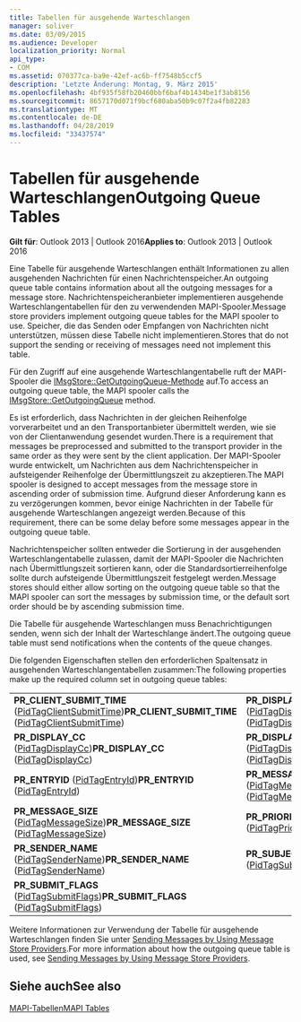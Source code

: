 ```yaml
---
title: Tabellen für ausgehende Warteschlangen
manager: soliver
ms.date: 03/09/2015
ms.audience: Developer
localization_priority: Normal
api_type:
- COM
ms.assetid: 070377ca-ba9e-42ef-ac6b-ff7548b5ccf5
description: 'Letzte Änderung: Montag, 9. März 2015'
ms.openlocfilehash: 4bf935f58fb20460bbf6baf4b1434be1f3ab8156
ms.sourcegitcommit: 8657170d071f9bcf680aba50b9c07f2a4fb82283
ms.translationtype: MT
ms.contentlocale: de-DE
ms.lasthandoff: 04/28/2019
ms.locfileid: "33437574"
---
```

# <a name="outgoing-queue-tables"></a><span data-ttu-id="eb95f-103">Tabellen für ausgehende Warteschlangen</span><span class="sxs-lookup"><span data-stu-id="eb95f-103">Outgoing Queue Tables</span></span>

  
  
<span data-ttu-id="eb95f-104">**Gilt für**: Outlook 2013 | Outlook 2016</span><span class="sxs-lookup"><span data-stu-id="eb95f-104">**Applies to**: Outlook 2013 | Outlook 2016</span></span> 
  
<span data-ttu-id="eb95f-105">Eine Tabelle für ausgehende Warteschlangen enthält Informationen zu allen ausgehenden Nachrichten für einen Nachrichtenspeicher.</span><span class="sxs-lookup"><span data-stu-id="eb95f-105">An outgoing queue table contains information about all the outgoing messages for a message store.</span></span> <span data-ttu-id="eb95f-106">Nachrichtenspeicheranbieter implementieren ausgehende Warteschlangentabellen für den zu verwendenden MAPI-Spooler.</span><span class="sxs-lookup"><span data-stu-id="eb95f-106">Message store providers implement outgoing queue tables for the MAPI spooler to use.</span></span> <span data-ttu-id="eb95f-107">Speicher, die das Senden oder Empfangen von Nachrichten nicht unterstützen, müssen diese Tabelle nicht implementieren.</span><span class="sxs-lookup"><span data-stu-id="eb95f-107">Stores that do not support the sending or receiving of messages need not implement this table.</span></span> 
  
<span data-ttu-id="eb95f-108">Für den Zugriff auf eine ausgehende Warteschlangentabelle ruft der MAPI-Spooler die [IMsgStore::GetOutgoingQueue-Methode](imsgstore-getoutgoingqueue.md) auf.</span><span class="sxs-lookup"><span data-stu-id="eb95f-108">To access an outgoing queue table, the MAPI spooler calls the [IMsgStore::GetOutgoingQueue](imsgstore-getoutgoingqueue.md) method.</span></span> 
  
<span data-ttu-id="eb95f-109">Es ist erforderlich, dass Nachrichten in der gleichen Reihenfolge vorverarbeitet und an den Transportanbieter übermittelt werden, wie sie von der Clientanwendung gesendet wurden.</span><span class="sxs-lookup"><span data-stu-id="eb95f-109">There is a requirement that messages be preprocessed and submitted to the transport provider in the same order as they were sent by the client application.</span></span> <span data-ttu-id="eb95f-110">Der MAPI-Spooler wurde entwickelt, um Nachrichten aus dem Nachrichtenspeicher in aufsteigender Reihenfolge der Übermittlungszeit zu akzeptieren.</span><span class="sxs-lookup"><span data-stu-id="eb95f-110">The MAPI spooler is designed to accept messages from the message store in ascending order of submission time.</span></span> <span data-ttu-id="eb95f-111">Aufgrund dieser Anforderung kann es zu verzögerungen kommen, bevor einige Nachrichten in der Tabelle für ausgehende Warteschlangen angezeigt werden.</span><span class="sxs-lookup"><span data-stu-id="eb95f-111">Because of this requirement, there can be some delay before some messages appear in the outgoing queue table.</span></span> 
  
<span data-ttu-id="eb95f-112">Nachrichtenspeicher sollten entweder die Sortierung in der ausgehenden Warteschlangentabelle zulassen, damit der MAPI-Spooler die Nachrichten nach Übermittlungszeit sortieren kann, oder die Standardsortierreihenfolge sollte durch aufsteigende Übermittlungszeit festgelegt werden.</span><span class="sxs-lookup"><span data-stu-id="eb95f-112">Message stores should either allow sorting on the outgoing queue table so that the MAPI spooler can sort the messages by submission time, or the default sort order should be by ascending submission time.</span></span> 
  
<span data-ttu-id="eb95f-113">Die Tabelle für ausgehende Warteschlangen muss Benachrichtigungen senden, wenn sich der Inhalt der Warteschlange ändert.</span><span class="sxs-lookup"><span data-stu-id="eb95f-113">The outgoing queue table must send notifications when the contents of the queue changes.</span></span>
  
<span data-ttu-id="eb95f-114">Die folgenden Eigenschaften stellen den erforderlichen Spaltensatz in ausgehenden Warteschlangentabellen zusammen:</span><span class="sxs-lookup"><span data-stu-id="eb95f-114">The following properties make up the required column set in outgoing queue tables:</span></span>
  
|||
|:-----|:-----|
|<span data-ttu-id="eb95f-115">**PR_CLIENT_SUBMIT_TIME** ([PidTagClientSubmitTime](pidtagclientsubmittime-canonical-property.md))</span><span class="sxs-lookup"><span data-stu-id="eb95f-115">**PR_CLIENT_SUBMIT_TIME** ([PidTagClientSubmitTime](pidtagclientsubmittime-canonical-property.md))</span></span>  <br/> |<span data-ttu-id="eb95f-116">**PR_DISPLAY_BCC** ([PidTagDisplayBcc](pidtagdisplaybcc-canonical-property.md))</span><span class="sxs-lookup"><span data-stu-id="eb95f-116">**PR_DISPLAY_BCC** ([PidTagDisplayBcc](pidtagdisplaybcc-canonical-property.md))</span></span>  <br/> |
|<span data-ttu-id="eb95f-117">**PR_DISPLAY_CC** ([PidTagDisplayCc](pidtagdisplaycc-canonical-property.md))</span><span class="sxs-lookup"><span data-stu-id="eb95f-117">**PR_DISPLAY_CC** ([PidTagDisplayCc](pidtagdisplaycc-canonical-property.md))</span></span>  <br/> |<span data-ttu-id="eb95f-118">**PR_DISPLAY_TO** ([PidTagDisplayTo](pidtagdisplayto-canonical-property.md))</span><span class="sxs-lookup"><span data-stu-id="eb95f-118">**PR_DISPLAY_TO** ([PidTagDisplayTo](pidtagdisplayto-canonical-property.md))</span></span>  <br/> |
|<span data-ttu-id="eb95f-119">**PR_ENTRYID** ([PidTagEntryId](pidtagentryid-canonical-property.md))</span><span class="sxs-lookup"><span data-stu-id="eb95f-119">**PR_ENTRYID** ([PidTagEntryId](pidtagentryid-canonical-property.md))</span></span>  <br/> |<span data-ttu-id="eb95f-120">**PR_MESSAGE_FLAGS** ([PidTagMessageFlags](pidtagmessageflags-canonical-property.md))</span><span class="sxs-lookup"><span data-stu-id="eb95f-120">**PR_MESSAGE_FLAGS** ([PidTagMessageFlags](pidtagmessageflags-canonical-property.md))</span></span>  <br/> |
|<span data-ttu-id="eb95f-121">**PR_MESSAGE_SIZE** ([PidTagMessageSize](pidtagmessagesize-canonical-property.md))</span><span class="sxs-lookup"><span data-stu-id="eb95f-121">**PR_MESSAGE_SIZE** ([PidTagMessageSize](pidtagmessagesize-canonical-property.md))</span></span>  <br/> |<span data-ttu-id="eb95f-122">**PR_PRIORITY** ([PidTagPriority](pidtagpriority-canonical-property.md))</span><span class="sxs-lookup"><span data-stu-id="eb95f-122">**PR_PRIORITY** ([PidTagPriority](pidtagpriority-canonical-property.md))</span></span>  <br/> |
|<span data-ttu-id="eb95f-123">**PR_SENDER_NAME** ([PidTagSenderName](pidtagsendername-canonical-property.md))</span><span class="sxs-lookup"><span data-stu-id="eb95f-123">**PR_SENDER_NAME** ([PidTagSenderName](pidtagsendername-canonical-property.md))</span></span>  <br/> |<span data-ttu-id="eb95f-124">**PR_SUBJECT** ([PidTagSubject](pidtagsubject-canonical-property.md))</span><span class="sxs-lookup"><span data-stu-id="eb95f-124">**PR_SUBJECT** ([PidTagSubject](pidtagsubject-canonical-property.md))</span></span>  <br/> |
|<span data-ttu-id="eb95f-125">**PR_SUBMIT_FLAGS** ([PidTagSubmitFlags](pidtagsubmitflags-canonical-property.md))</span><span class="sxs-lookup"><span data-stu-id="eb95f-125">**PR_SUBMIT_FLAGS** ([PidTagSubmitFlags](pidtagsubmitflags-canonical-property.md))</span></span>  <br/> | <br/> |
   
<span data-ttu-id="eb95f-126">Weitere Informationen zur Verwendung der Tabelle für ausgehende Warteschlangen finden Sie unter [Sending Messages by Using Message Store Providers](sending-messages-by-using-message-store-providers.md).</span><span class="sxs-lookup"><span data-stu-id="eb95f-126">For more information about how the outgoing queue table is used, see [Sending Messages by Using Message Store Providers](sending-messages-by-using-message-store-providers.md).</span></span>
  
## <a name="see-also"></a><span data-ttu-id="eb95f-127">Siehe auch</span><span class="sxs-lookup"><span data-stu-id="eb95f-127">See also</span></span>



[<span data-ttu-id="eb95f-128">MAPI-Tabellen</span><span class="sxs-lookup"><span data-stu-id="eb95f-128">MAPI Tables</span></span>](mapi-tables.md)

